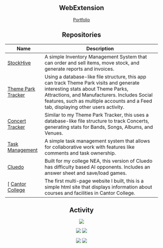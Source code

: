 <div align="center">
  
## WebExtension

[Portfolio](https://www.webextension.co.uk)

## Repositories

| Name | Description |
|------|-------------|
| [StockHive](https://github.com/stockhive-uni/stockhiveapp) | A simple Inventory Management System that can order and sell items, move stock, and generate reports and invoices. |
| [Theme Park Tracker](https://github.com/WebExtension1/Theme-Park-Tracker) | Using a database-like file structure, this app can track Theme Park visits and generate interesting stats about Theme Parks, Attractions, and Manufacturers. Includes Social features, such as multiple accounts and a Feed tab, displaying other users activity. |
| [Concert Tracker](https://github.com/WebExtension1/GigTracker) | Similar to my Theme Park Tracker, this uses a database-like file structure to track Concerts, generating stats for Bands, Songs, Albums, and Venues. |
| [Task Management](https://github.com/WebExtension1/TaskManagement) | A simple task management system that allows for collaborative work with features like comments and task ownership. |
| [Cluedo](https://github.com/WebExtension1/Cluedo) | Built for my college NEA, this version of Cluedo has difficulty based AI opponents. Includes an answer sheet and save/load games. |
[ [Cantor College](https://github.com/WebExtension1/CantorCollege) | The first multi-page website I built, this is a simple html site that displays information about courses and facilities in Cantor College. |
## Activity

![](http://github-profile-summary-cards.vercel.app/api/cards/profile-details?username=webextension1&theme=github_dark)

![](http://github-profile-summary-cards.vercel.app/api/cards/repos-per-language?username=webextension1&theme=github_dark)
![](http://github-profile-summary-cards.vercel.app/api/cards/most-commit-language?username=webextension1&theme=github_dark)

![](http://github-profile-summary-cards.vercel.app/api/cards/stats?username=webextension1&theme=github_dark)
![](http://github-profile-summary-cards.vercel.app/api/cards/productive-time?username=webextension1&theme=github_dark&utcOffset=0)

</div>
